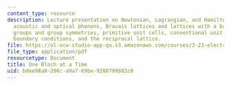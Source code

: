 ```yaml
---
content_type: resource
description: Lecture presentation on Newtonian, Lagrangian, and Hamiltonian formulations,
  acoustic and optical phonons, Bravais lattices and lattices with a basis, point
  groups and group symmetries, primitive unit cells, conventional unit cells, periodic
  boundary conditions, and the reciprocal lattice.
file: https://ol-ocw-studio-app-qa.s3.amazonaws.com/courses/3-23-electrical-optical-and-magnetic-properties-of-materials-fall-2007/bdee98a0206ca9a769be9280799802c0_lec7.pdf
file_type: application/pdf
resourcetype: Document
title: One Bloch at a Time
uid: bdee98a0-206c-a9a7-69be-9280799802c0
---
```

